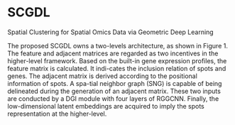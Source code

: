 # SCGDL
Spatial Clustering for Spatial Omics Data via Geometric Deep Learning

The proposed SCGDL owns a two-levels architecture, as shown in Figure 1. 
The feature and adjacent matrices are regarded as two incentives in the higher-level framework.
Based on the built-in gene expression profiles, the feature matrix is calculated. It indi-cates the inclusion 
relation of spots and genes. The adjacent matrix is derived according to the positional information of spots.
A spa-tial neighbor graph (SNG) is capable of being delineated during the generation of an adjacent matrix. 
These two inputs are conducted by a DGI module with four layers of RGGCNN. 
Finally, the low-dimensional latent embeddings are acquired to imply the spots representation at the higher-level.
